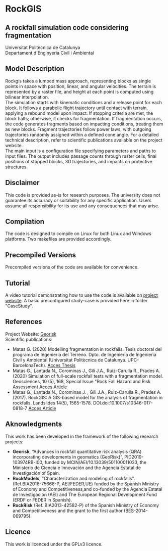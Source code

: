 # RockGIS

## A rockfall simulation code considering fragmentation
Universitat Politècnica de Catalunya  
Departament d'Enginyeria Civil i Ambiental  

## Model Description
Rockgis takes a lumped mass approach, representing blocks as single points in space with position, linear, and angular velocities. The terrain is represented by a raster file, and height at each point is computed using bilinear interpolation.  
The simulation starts with kinematic conditions and a release point for each block. It follows a parabolic flight trajectory until contact with terrain, applying a rebound model upon impact. If stopping criteria are met, the block halts; otherwise, it checks for fragmentation. If fragmentation occurs, the code generates fragments based on impacting conditions, treating them as new blocks. Fragment trajectories follow power laws, with outgoing trajectories randomly assigned within a defined cone angle. For a detailed technical description, refer to scientific publications available on the project website.  
The main input is a configuration file specifying parameters and paths to input files. The output includes passage counts through raster cells, final positions of stopped blocks, 3D trajectories, and impacts on protective structures. 

## Disclaimer
This code is provided as-is for research purposes. The university does not guarantee its accuracy or suitability for any specific application. Users assume all responsibility for its use and any consequences that may arise.

## Compilation
The code is designed to compile on Linux for both Linux and Windows platforms. Two makefiles are provided accordingly.

## Precompiled Versions
Precompiled versions of the code are available for convenience.

## Tutorial
A video tutorial demonstrating how to use the code is available on [project website](https://georisk.upc.edu/en). A basic preconfigured study-case is provided here in folder "CaseStudy".

## References
Project Website: [Georisk](https://georisk.upc.edu/en)  
Scientific publications:
- Matas G. (2020) Modelling fragmentation in rockfalls. Tesis doctoral del programa de Ingeniería del Terreno. Dpto. de Ingeniería de Ingeniería Civil y Ambiental (Universitat Politècnica de Catalunya. UPC-BarcelonaTech). [Acces Thesis](https://georisk.upc.edu/es/shared/articles_pdf/Matasetal.2017Preprint.pdf)
- Matas G., Lantada N., Corominas J., Gili J.A., Ruiz-Carulla R., Prades A. (2020) Simulation of full-scale rockfall tests with a fragmentation model. Geosciences, 10 (5), 168, Special Issue "Rock Fall Hazard and Risk Assessment [Acces Article](https://doi.org/10.3390/geosciences10050168)
- Matas G., Lantada N., Corominas J. , Gili J.A., Ruiz-Carulla R., Prades A. (2017).  RockGIS: A GIS-based model for the analysis of fragmentation in rockfalls. Landslides 14(5), 1565-1578. DOI.doi:10.1007/s10346-017-0818-7 [Acces Article](https://georisk.upc.edu/es/shared/articles_pdf/Matasetal.2017Preprint.pdf)
  
## Aknowledgments
This work has been developed in the framework of the following research projects:
- **Georisk**, “Advances in rockfall quantitative risk analysis (QRA) incorporating developments in geomatics (GeoRisk)”, PID2019-103974RB-I00, funded by MCIN/AEI/10.13039/501100011033, the Ministerio de Ciencia e Innovación and the Agencia Estatal de Investigación of Spain.
- **RockModels**, "Characterization and modeling of rockfalls". (Ref.BIA2016-75668-P, AEI/FEDER,UE) funded by the Spanish Ministry of Economy and Competitiveness,and co-funded by the Agencia Estatal de Investigación (AEI) and The European Regional Development Fund (ERDF or FEDER in Spanish).
- **RockRisk** (Ref. BIA2013-42582-P) of the Spanish Ministry of Economy and Competitiveness and the grant to the first author (BES-2014-069795).

## Licence
This work is licenced under the GPLv3 licence.

